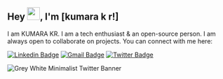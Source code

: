 
## Hey <img src="https://github.com/TheDudeThatCode/TheDudeThatCode/blob/master/Assets/Hi.gif" width="29">, I'm [kumara k r!]
I am KUMARA KR. I am a tech enthusiast & an open-source person. I am always open to collaborate on projects. You can connect with me here:


[![Linkedin Badge](https://img.shields.io/badge/-kumarakr-blue?style=flat-square&logo=Linkedin&logoColor=white&link=https://www.linkedin.com/in/karthik-c-5120781aa/)](https://www.linkedin.com/in/kumar-kr-42b454222/)
[![Gmail Badge](https://img.shields.io/badge/-kumarakr113@gmail.com-c14438?style=flat-square&logo=Gmail&logoColor=white&link=mailto:karthikco711@gmail.com)](mailto:kumarakr113@gmail.com)
[![Twitter Badge](https://img.shields.io/badge/-kumarkr0411-blue?style=flat-square&logo=Twitter&logoColor=white&link=https://twitter.com/Karthikc0711)](https://twitter.com/kumarkr0411)

![Grey White Minimalist Twitter Banner](https://user-images.githubusercontent.com/111037907/206651855-85a41644-446e-493d-bf2d-ae81956d9ab8.png)

